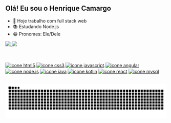 ## Olá! Eu sou o Henrique Camargo

* 💼 Hoje trabalho com full stack web
* 📚 Estudando Node.js
* 😁 Pronomes: Ele/Dele

<div> 
    <a href="https://github.com/henriquesc10">
    <img height="180em" src="https://github-readme-stats.vercel.app/api?username=henriquesc10&show_icons=true&theme=dracula&include_all_commits=true&count_private=true"/>
    <img height="180em" src="https://github-readme-stats.vercel.app/api/top-langs/?username=henriquesc10&layout=compact&lang_count=16&theme=dracula"/>
</div>

##

<div style="display: inline_block"><br>
  <img align="center" alt="icone html5" height="30" width="40" src="https://cdn.jsdelivr.net/gh/devicons/devicon@latest/icons/html5/html5-original.svg" />
  <img align="center" alt="icone css3" height="30" width="40" src="https://cdn.jsdelivr.net/gh/devicons/devicon@latest/icons/css3/css3-original.svg" />
  <img align="center" alt="icone javascript" height="30" width="40" src="https://cdn.jsdelivr.net/gh/devicons/devicon@latest/icons/javascript/javascript-original.svg" />
  <img align="center" alt="icone angular" height="30" width="40" src="https://cdn.jsdelivr.net/gh/devicons/devicon@latest/icons/angular/angular-original.svg" />
  <img align="center" alt="icone node.js" height="30" width="40" src="https://cdn.jsdelivr.net/gh/devicons/devicon@latest/icons/nodejs/nodejs-original.svg" />
  <img align="center" alt="icone java" height="30" width="40" src="https://cdn.jsdelivr.net/gh/devicons/devicon@latest/icons/java/java-original.svg" />
  <img align="center" alt="icone kotlin" height="30" width="40" src="https://cdn.jsdelivr.net/gh/devicons/devicon@latest/icons/kotlin/kotlin-original.svg" />
  <img align="center" alt="icone react" height="30" width="40" src="https://cdn.jsdelivr.net/gh/devicons/devicon@latest/icons/react/react-original.svg" />
  <img align="center" alt="icone mysql" height="30" width="40" src="https://cdn.jsdelivr.net/gh/devicons/devicon@latest/icons/mysql/mysql-original.svg" />  
</div>

##

<picture>
  <source media="(prefers-color-scheme: dark)" srcset="https://raw.githubusercontent.com/henriquesc10/henriquesc10/output/github-contribution-grid-snake-dark.svg">
  <source media="(prefers-color-scheme: light)" srcset="https://raw.githubusercontent.com/henriquesc10/henriquesc10/output/github-contribution-grid-snake.svg">
  <img alt="github contribution grid snake animation" src="https://raw.githubusercontent.com/henriquesc10/henriquesc10/output/github-contribution-grid-snake.svg">
</picture>
